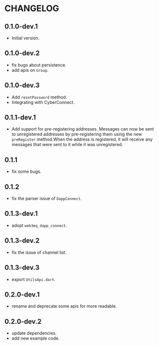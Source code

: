 # CHANGELOG

## 0.1.0-dev.1

- Initial version.

## 0.1.0-dev.2

- fix bugs about persistence.
- add apis on `Group`.

## 0.1.0-dev.3

- Add `resetPassword` method.
- Integrating with CyberConnect.

## 0.1.1-dev.1

- Add support for pre-registering addresses. Messages can now be sent to unregistered addresses by
  pre-registering them
  using the new `preRegister` method.When the address is registered, it will receive any messages
  that were sent to it
  while it was unregistered.

## 0.1.1

- fix some bugs.

## 0.1.2

- fix the parser issue of `DappConnect`.

## 0.1.3-dev.1

- adopt `web3mq_dapp_connect`.

## 0.1.3-dev.2

- fix the issue of channel list.

## 0.1.3-dev.3

- export `UtilsApi.dart`.

## 0.2.0-dev.1

- rename and deprecate some apis for more readable.

## 0.2.0-dev.2

- update dependencies.
- add new example code.
